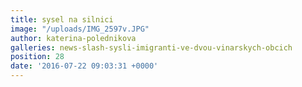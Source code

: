 ```yaml
---
title: sysel na silnici
image: "/uploads/IMG_2597v.JPG"
author: katerina-polednikova
galleries: news-slash-sysli-imigranti-ve-dvou-vinarskych-obcich
position: 28
date: '2016-07-22 09:03:31 +0000'
---
```

